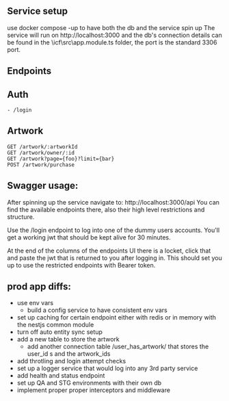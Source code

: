 ## Service setup

use docker compose -up to have both the db and the service spin up
The service will run on http://localhost:3000 and the db's connection details can be found in the \icf\src\app.module.ts folder, the port is the standard 3306 port.

## Endpoints

## Auth

    - /login

## Artwork

    GET /artwork/:artworkId
    GET /artwork/owner/:id
    GET /artwork?page={foo}?limit={bar}
    POST /artwork/purchase

## Swagger usage:

After spinning up the service navigate to: http://localhost:3000/api
You can find the available endpoints there, also their high level restrictions and structure.

Use the /login endpoint to log into one of the dummy users accounts.
You'll get a working jwt that should be kept alive for 30 minutes.

At the end of the columns of the endpoints UI there is a locket, click that and paste the jwt that is returned to you after logging in.
This should set you up to use the restricted endpoints with Bearer token.

## prod app diffs:

- use env vars
  - build a config service to have consistent env vars
- set up caching for certain endpoint either with redis or in memory with the nestjs common module
- turn off auto entity sync setup
- add a new table to store the artwork
  - add another connection table /user_has_artwork/ that stores the user_id s and the artwork_ids
- add throtling and login attempt checks
- set up a logger service that would log into any 3rd party service
- add health and status endpoint
- set up QA and STG environments with their own db
- implement proper proper interceptors and middleware
